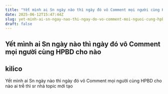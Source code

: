 ```yaml
---
title: "Yết mình ai Sn ngày nào thì ngày đó vô Comment mọi người cùng HPBD cho nào"
date: 2025-06-12T15:47:44Z
slug: yet-minh-ai-sn-ngay-nao-thi-ngay-do-vo-comment-moi-nguoi-cung-hpbd-cho-nao
draft: false
---
```


## Yết mình ai Sn ngày nào thì ngày đó vô Comment mọi người cùng HPBD cho nào

## kilico

Yết mình ai Sn ngày nào thì ngày đó vô Comment mọi người cùng HPBD cho nào
ai trễ thì sr nhà topic mới tạo